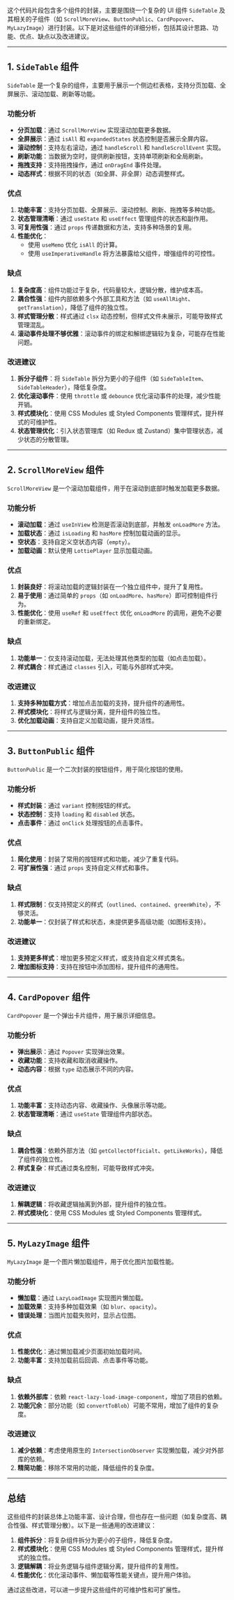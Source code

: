 这个代码片段包含多个组件的封装，主要是围绕一个复杂的 UI 组件 `SideTable` 及其相关的子组件（如 `ScrollMoreView`、`ButtonPublic`、`CardPopover`、`MyLazyImage`）进行封装。以下是对这些组件的详细分析，包括其设计思路、功能、优点、缺点以及改进建议。

---

## **1. `SideTable` 组件**
`SideTable` 是一个复杂的组件，主要用于展示一个侧边栏表格，支持分页加载、全屏展示、滚动加载、刷新等功能。

### **功能分析**
- **分页加载**：通过 `ScrollMoreView` 实现滚动加载更多数据。
- **全屏展示**：通过 `isAll` 和 `expandedStates` 状态控制是否展示全屏内容。
- **滚动控制**：支持左右滚动，通过 `handleScroll` 和 `handleScrollEvent` 实现。
- **刷新功能**：当数据为空时，提供刷新按钮，支持单项刷新和全局刷新。
- **拖拽支持**：支持拖拽操作，通过 `onDragEnd` 事件处理。
- **动态样式**：根据不同的状态（如全屏、非全屏）动态调整样式。

### **优点**
1. **功能丰富**：支持分页加载、全屏展示、滚动控制、刷新、拖拽等多种功能。
2. **状态管理清晰**：通过 `useState` 和 `useEffect` 管理组件的状态和副作用。
3. **可复用性强**：通过 `props` 传递数据和方法，支持多种场景的复用。
4. **性能优化**：
   - 使用 `useMemo` 优化 `isAll` 的计算。
   - 使用 `useImperativeHandle` 将方法暴露给父组件，增强组件的可控性。

### **缺点**
1. **复杂度高**：组件功能过于复杂，代码量较大，逻辑分散，维护成本高。
2. **耦合性强**：组件内部依赖多个外部工具和方法（如 `useAllRight`、`getTranslation`），降低了组件的独立性。
3. **样式管理分散**：样式通过 `clsx` 动态控制，但样式文件未展示，可能导致样式管理混乱。
4. **滚动事件处理不够优雅**：滚动事件的绑定和解绑逻辑较为复杂，可能存在性能问题。

### **改进建议**
1. **拆分子组件**：将 `SideTable` 拆分为更小的子组件（如 `SideTableItem`、`SideTableHeader`），降低复杂度。
2. **优化滚动事件**：使用 `throttle` 或 `debounce` 优化滚动事件的处理，减少性能开销。
3. **样式模块化**：使用 CSS Modules 或 Styled Components 管理样式，提升样式的可维护性。
4. **状态管理优化**：引入状态管理库（如 Redux 或 Zustand）集中管理状态，减少状态的分散管理。

---

## **2. `ScrollMoreView` 组件**
`ScrollMoreView` 是一个滚动加载组件，用于在滚动到底部时触发加载更多数据。

### **功能分析**
- **滚动加载**：通过 `useInView` 检测是否滚动到底部，并触发 `onLoadMore` 方法。
- **加载状态**：通过 `isLoading` 和 `hasMore` 控制加载动画的显示。
- **空状态**：支持自定义空状态内容（`empty`）。
- **加载动画**：默认使用 `LottiePlayer` 显示加载动画。

### **优点**
1. **封装良好**：将滚动加载的逻辑封装在一个独立组件中，提升了复用性。
2. **易于使用**：通过简单的 `props`（如 `onLoadMore`、`hasMore`）即可控制组件行为。
3. **性能优化**：使用 `useRef` 和 `useEffect` 优化 `onLoadMore` 的调用，避免不必要的重新绑定。

### **缺点**
1. **功能单一**：仅支持滚动加载，无法处理其他类型的加载（如点击加载）。
2. **样式耦合**：样式通过 `classes` 引入，可能与外部样式冲突。

### **改进建议**
1. **支持多种加载方式**：增加点击加载的支持，提升组件的通用性。
2. **样式模块化**：将样式与逻辑分离，提升组件的独立性。
3. **优化加载动画**：支持自定义加载动画，提升灵活性。

---

## **3. `ButtonPublic` 组件**
`ButtonPublic` 是一个二次封装的按钮组件，用于简化按钮的使用。

### **功能分析**
- **样式封装**：通过 `variant` 控制按钮的样式。
- **状态控制**：支持 `loading` 和 `disabled` 状态。
- **点击事件**：通过 `onClick` 处理按钮的点击事件。

### **优点**
1. **简化使用**：封装了常用的按钮样式和功能，减少了重复代码。
2. **可扩展性强**：通过 `props` 支持自定义样式和事件。

### **缺点**
1. **样式限制**：仅支持预定义的样式（`outlined`、`contained`、`greenWhite`），不够灵活。
2. **功能单一**：仅封装了样式和状态，未提供更多高级功能（如图标支持）。

### **改进建议**
1. **支持更多样式**：增加更多预定义样式，或支持自定义样式类名。
2. **增加图标支持**：支持在按钮中添加图标，提升组件的通用性。

---

## **4. `CardPopover` 组件**
`CardPopover` 是一个弹出卡片组件，用于展示详细信息。

### **功能分析**
- **弹出展示**：通过 `Popover` 实现弹出效果。
- **收藏功能**：支持收藏和取消收藏操作。
- **动态内容**：根据 `type` 动态展示不同的内容。

### **优点**
1. **功能丰富**：支持动态内容、收藏操作、头像展示等功能。
2. **状态管理清晰**：通过 `useState` 管理组件内部状态。

### **缺点**
1. **耦合性强**：依赖外部方法（如 `getCollectOfficialt`、`getLikeWorks`），降低了组件的独立性。
2. **样式复杂**：样式通过类名控制，可能导致样式冲突。

### **改进建议**
1. **解耦逻辑**：将收藏逻辑抽离到外部，提升组件的独立性。
2. **样式模块化**：使用 CSS Modules 或 Styled Components 管理样式。

---

## **5. `MyLazyImage` 组件**
`MyLazyImage` 是一个图片懒加载组件，用于优化图片加载性能。

### **功能分析**
- **懒加载**：通过 `LazyLoadImage` 实现图片懒加载。
- **加载效果**：支持多种加载效果（如 `blur`、`opacity`）。
- **错误处理**：当图片加载失败时，显示占位图。

### **优点**
1. **性能优化**：通过懒加载减少页面初始加载时间。
2. **功能丰富**：支持加载前后回调、点击事件等功能。

### **缺点**
1. **依赖外部库**：依赖 `react-lazy-load-image-component`，增加了项目的依赖。
2. **功能冗余**：部分功能（如 `convertToBlob`）可能不常用，增加了组件的复杂度。

### **改进建议**
1. **减少依赖**：考虑使用原生的 `IntersectionObserver` 实现懒加载，减少对外部库的依赖。
2. **精简功能**：移除不常用的功能，降低组件的复杂度。

---

## **总结**
这些组件的封装总体上功能丰富、设计合理，但也存在一些问题（如复杂度高、耦合性强、样式管理分散）。以下是一些通用的改进建议：
1. **组件拆分**：将复杂组件拆分为更小的子组件，降低复杂度。
2. **样式模块化**：使用 CSS Modules 或 Styled Components 管理样式，提升样式的独立性。
3. **逻辑解耦**：将业务逻辑与组件逻辑分离，提升组件的复用性。
4. **性能优化**：优化滚动事件、懒加载等性能关键点，提升用户体验。

通过这些改进，可以进一步提升这些组件的可维护性和可扩展性。
